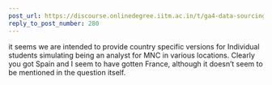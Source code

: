 ```yaml
---
post_url: https://discourse.onlinedegree.iitm.ac.in/t/ga4-data-sourcing-discussion-thread-tds-jan-2025/165959/298
reply_to_post_number: 280
---
```

it seems we are intended to provide country specific versions for Individual students simulating being an analyst for MNC in various locations. Clearly you got Spain and I seem to have gotten France, although it doesn’t seem to be mentioned in the question itself.